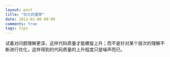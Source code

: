 ```yaml
---
layout: post
title: "优化的噩梦"
date: 2013-01-06 00:09
comments: true
tags: tips
---
```


试着对问题理解更深，这样代码质量才能螺旋上升；而不是针对某个层次的理解不断进行优化，这样得到的代码质量的上升程度只是噪声而已。
